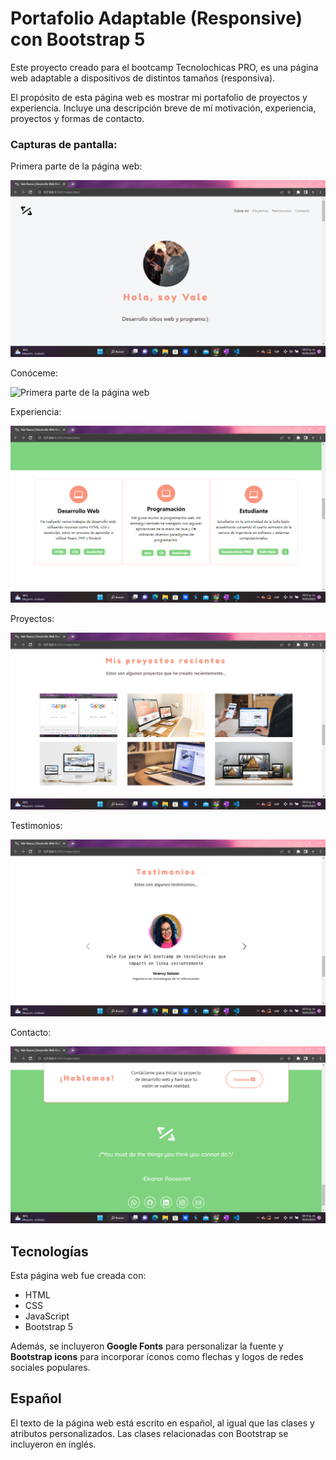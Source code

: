 # Portafolio Adaptable (Responsive) con Bootstrap 5

Este proyecto creado para el bootcamp Tecnolochicas PRO, es una página web adaptable a dispositivos de distintos tamaños (responsiva). 

El propósito de esta página web es mostrar mi portafolio de proyectos y experiencia. Incluye una descripción breve de mí motivación, experiencia, proyectos y formas de contacto. 

### Capturas de pantalla:

Primera parte de la página web:

![Primera parte de la página web](imagenes/readme/PrimeraParte1.png)

Conóceme:

![Primera parte de la página web](imagenes/readme/Conóceme.png)

Experiencia:

![Experiencia](imagenes/readme/Experiencia.png)

Proyectos:

![Proyectos](imagenes/readme/proyectos.png)

Testimonios:

![Testimonios](imagenes/readme/testimonios.png)

Contacto:

![Contacto](imagenes/readme/Contacto.png)

## Tecnologías

Esta página web fue creada con:

* HTML
* CSS
* JavaScript 
* Bootstrap 5

Además, se incluyeron **Google Fonts** para personalizar la fuente y **Bootstrap icons** para incorporar íconos como flechas y logos de redes sociales populares. 

## Español

El texto de la página web está escrito en español, al igual que las clases y atributos personalizados. Las clases relacionadas con Bootstrap se incluyeron en inglés.




